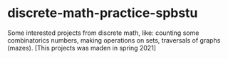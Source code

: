 # discrete-math-practice-spbstu
Some interested projects from discrete math, like: counting some combinatorics numbers, making operations on sets, traversals of graphs (mazes). [This projects was maden in spring 2021]
